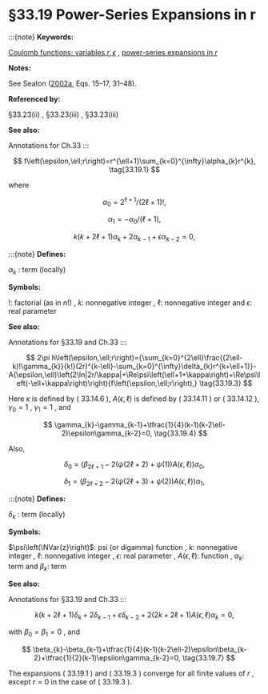 # §33.19 Power-Series Expansions in r

:::{note}
**Keywords:**

[Coulomb functions: variables $r,\epsilon$](http://dlmf.nist.gov/search/search?q=Coulomb%20functions%3A%20variables%20r%2C%CF%B5) , [power-series expansions in $r$](http://dlmf.nist.gov/search/search?q=power-series%20expansions%20in%20r)

**Notes:**

See Seaton ([2002a](./bib/S.html#bib2034 "Coulomb functions for attractive and repulsive potentials and for positive and negative energies"), Eqs. 15–17, 31–48).

**Referenced by:**

§33.23(ii) , §33.23(iii) , §33.23(iii)

**See also:**

Annotations for Ch.33
:::


<a id="E1"></a>
$$
f\left(\epsilon,\ell;r\right)=r^{\ell+1}\sum_{k=0}^{\infty}\alpha_{k}r^{k}, \tag{33.19.1}
$$

where

<a id="E2"></a>

<a id="Ex1"></a>
$$
\displaystyle\alpha_{0} \displaystyle=2^{\ell+1}/(2\ell+1)!, \tag{33.19.2}
$$

<a id="Ex2"></a>
$$
\displaystyle\alpha_{1} \displaystyle=-\alpha_{0}/(\ell+1),
$$

<a id="Ex3"></a>
$$
\displaystyle k(k+2\ell+1)\alpha_{k}+2\alpha_{k-1}+\epsilon\alpha_{k-2}=0,
$$

:::{note}
**Defines:**

$\alpha_{k}$ : term (locally)

**Symbols:**

$!$: factorial (as in $n!$) , $k$: nonnegative integer , $\ell$: nonnegative integer and $\epsilon$: real parameter

**See also:**

Annotations for §33.19 and Ch.33
:::


<a id="E3"></a>
$$
2\pi h\left(\epsilon,\ell;r\right)={\sum_{k=0}^{2\ell}\frac{(2\ell-k)!\gamma_{k}}{k!}(2r)^{k-\ell}-\sum_{k=0}^{\infty}\delta_{k}r^{k+\ell+1}}-A(\epsilon,\ell)\left(2\ln|2r/\kappa|+\Re\psi\left(\ell+1+\kappa\right)+\Re\psi\left(-\ell+\kappa\right)\right){f\left(\epsilon,\ell;r\right),} \tag{33.19.3}
$$

Here $\kappa$ is defined by ( 33.14.6 ), $A(\epsilon,\ell)$ is defined by ( 33.14.11 ) or ( 33.14.12 ), $\gamma_{0}=1$ , $\gamma_{1}=1$ , and


<a id="E4"></a>
$$
\gamma_{k}-\gamma_{k-1}+\tfrac{1}{4}(k-1)(k-2\ell-2)\epsilon\gamma_{k-2}=0, \tag{33.19.4}
$$

Also,

<a id="E5"></a>

<a id="Ex4"></a>
$$
\displaystyle\delta_{0} \displaystyle=\left(\beta_{2\ell+1}-2(\psi\left(2\ell+2\right)+\psi\left(1\right))A(\epsilon,\ell)\right)\alpha_{0}, \tag{33.19.5}
$$

<a id="Ex5"></a>
$$
\displaystyle\delta_{1} \displaystyle=\left(\beta_{2\ell+2}-2(\psi\left(2\ell+3\right)+\psi\left(2\right))A(\epsilon,\ell)\right)\alpha_{1},
$$

:::{note}
**Defines:**

$\delta_{k}$ : term (locally)

**Symbols:**

$\psi\left(\NVar{z}\right)$: psi (or digamma) function , $k$: nonnegative integer , $\ell$: nonnegative integer , $\epsilon$: real parameter , $A(\epsilon,\ell)$: function , $\alpha_{k}$: term and $\beta_{k}$: term

**See also:**

Annotations for §33.19 and Ch.33
:::


<a id="E6"></a>
$$
k(k+2\ell+1)\delta_{k}+2\delta_{k-1}+\epsilon\delta_{k-2}+2(2k+2\ell+1)A(\epsilon,\ell)\alpha_{k}=0, \tag{33.19.6}
$$

with $\beta_{0}=\beta_{1}=0$ , and


<a id="E7"></a>
$$
\beta_{k}-\beta_{k-1}+\tfrac{1}{4}(k-1)(k-2\ell-2)\epsilon\beta_{k-2}+\tfrac{1}{2}(k-1)\epsilon\gamma_{k-2}=0, \tag{33.19.7}
$$

The expansions ( 33.19.1 ) and ( 33.19.3 ) converge for all finite values of $r$ , except $r=0$ in the case of ( 33.19.3 ).
